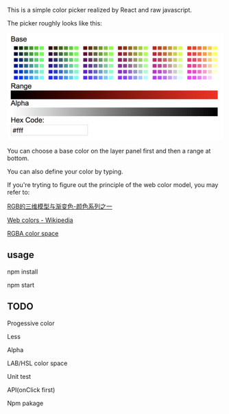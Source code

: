 
This is a simple color picker realized by React and raw javascript.

The picker roughly looks like this:

![image](https://github.com/yukirang/color-picker/blob/master/src/picker.png)

You can choose a base color on the layer panel first and then a range at bottom.

You can also define your color by typing.

If you're tryting to figure out the principle of the web color model, you may refer to:

[RGB的三维模型与渐变色-颜色系列之一](http://www.cnblogs.com/Free-Thinker/p/5569792.html)

[Web colors - Wikipedia](https://en.wikipedia.org/wiki/Web_colors)

[RGBA color space](https://en.wikipedia.org/wiki/RGBA_color_space)


## usage

npm install 

npm start


## TODO

Progessive color

Less

Alpha

LAB/HSL color space

Unit test

API(onClick first)

Npm pakage


